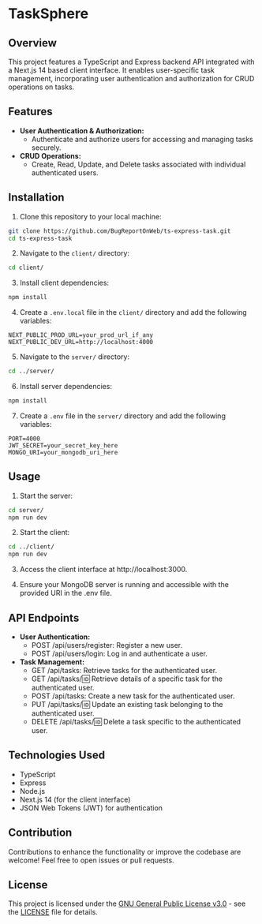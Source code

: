 # TaskSphere 

## Overview
This project features a TypeScript and Express backend API integrated with a Next.js 14 based client interface. It enables user-specific task management, incorporating user authentication and authorization for CRUD operations on tasks.

## Features
- **User Authentication & Authorization:**
  - Authenticate and authorize users for accessing and managing tasks securely.
- **CRUD Operations:**
  - Create, Read, Update, and Delete tasks associated with individual authenticated users.

## Installation
1. Clone this repository to your local machine:
```bash
git clone https://github.com/BugReportOnWeb/ts-express-task.git
cd ts-express-task
```

2. Navigate to the `client/` directory:
```bash
cd client/
```

3. Install client dependencies:
```bash
npm install
```

4. Create a `.env.local` file in the `client/` directory and add the following variables:
```dotenv
NEXT_PUBLIC_PROD_URL=your_prod_url_if_any
NEXT_PUBLIC_DEV_URL=http://localhost:4000
```

5. Navigate to the `server/` directory:
```bash
cd ../server/
```

6. Install server dependencies:
```bash
npm install
```

7. Create a `.env` file in the `server/` directory and add the following variables:
```dotenv
PORT=4000
JWT_SECRET=your_secret_key_here
MONGO_URI=your_mongodb_uri_here
```

## Usage
1. Start the server:
```bash
cd server/
npm run dev
```

2. Start the client:
```bash
cd ../client/
npm run dev
```

3. Access the client interface at http://localhost:3000.

4. Ensure your MongoDB server is running and accessible with the provided URI in the .env file.

## API Endpoints
- **User Authentication:**
    - POST /api/users/register: Register a new user.
    - POST /api/users/login: Log in and authenticate a user.
- **Task Management:**
    - GET /api/tasks: Retrieve tasks for the authenticated user.
    - GET /api/tasks/:id: Retrieve details of a specific task for the authenticated user.
    - POST /api/tasks: Create a new task for the authenticated user.
    - PUT /api/tasks/:id: Update an existing task belonging to the authenticated user.
    - DELETE /api/tasks/:id: Delete a task specific to the authenticated user.

## Technologies Used
- TypeScript
- Express
- Node.js
- Next.js 14 (for the client interface)
- JSON Web Tokens (JWT) for authentication

## Contribution
Contributions to enhance the functionality or improve the codebase are welcome! Feel free to open issues or pull requests.

## License
This project is licensed under the [GNU General Public License v3.0](https://www.gnu.org/licenses/gpl-3.0.en.html) - see the [LICENSE](LICENSE.md) file for details.


